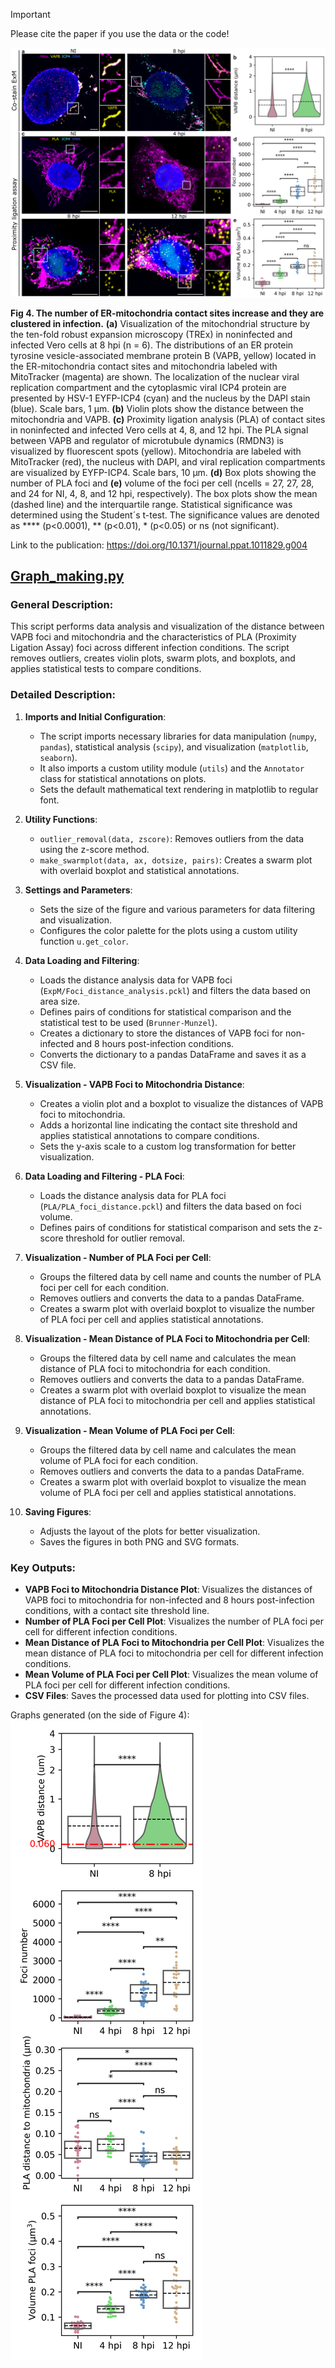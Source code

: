 > [!IMPORTANT]
> Please cite the paper if you use the data or the code!

![Image here](https://github.com/leclercsimon74/2024_mito-HSV_paper/blob/main/Figure%204/Figure4_LD.png)

**Fig 4. The number of ER-mitochondria contact sites increase and they are clustered in infection.**
**(a)** Visualization of the mitochondrial structure by the ten-fold robust expansion microscopy (TREx) in noninfected and infected Vero cells at 8 hpi (n = 6). The distributions of an ER protein tyrosine vesicle-associated membrane protein B (VAPB, yellow) located in the ER-mitochondria contact sites and mitochondria labeled with MitoTracker (magenta) are shown. The localization of the nuclear viral replication compartment and the cytoplasmic viral ICP4 protein are presented by HSV-1 EYFP-ICP4 (cyan) and the nucleus by the DAPI stain (blue). Scale bars, 1 μm. **(b)** Violin plots show the distance between the mitochondria and VAPB. **(c)** Proximity ligation analysis (PLA) of contact sites in noninfected and infected Vero cells at 4, 8, and 12 hpi. The PLA signal between VAPB and regulator of microtubule dynamics (RMDN3) is visualized by fluorescent spots (yellow). Mitochondria are labeled with MitoTracker (red), the nucleus with DAPI, and viral replication compartments are visualized by EYFP-ICP4. Scale bars, 10 μm. **(d)** Box plots showing the number of PLA foci and **(e)** volume of the foci per cell (ncells = 27, 27, 28, and 24 for NI, 4, 8, and 12 hpi, respectively). The box plots show the mean (dashed line) and the interquartile range. Statistical significance was determined using the Student´s t-test. The significance values are denoted as **** (p<0.0001), ** (p<0.01), * (p<0.05) or ns (not significant).

Link to the publication: https://doi.org/10.1371/journal.ppat.1011829.g004

## [Graph_making.py](https://github.com/leclercsimon74/2024_mito-HSV_paper/blob/main/Figure%204/Graph_making.py)
### General Description:
This script performs data analysis and visualization of the distance between VAPB foci and mitochondria and the characteristics of PLA (Proximity Ligation Assay) foci across different infection conditions. The script removes outliers, creates violin plots, swarm plots, and boxplots, and applies statistical tests to compare conditions.

### Detailed Description:

1. **Imports and Initial Configuration**:
   - The script imports necessary libraries for data manipulation (`numpy`, `pandas`), statistical analysis (`scipy`), and visualization (`matplotlib`, `seaborn`).
   - It also imports a custom utility module (`utils`) and the `Annotator` class for statistical annotations on plots.
   - Sets the default mathematical text rendering in matplotlib to regular font.

2. **Utility Functions**:
   - `outlier_removal(data, zscore)`: Removes outliers from the data using the z-score method.
   - `make_swarmplot(data, ax, dotsize, pairs)`: Creates a swarm plot with overlaid boxplot and statistical annotations.

3. **Settings and Parameters**:
   - Sets the size of the figure and various parameters for data filtering and visualization.
   - Configures the color palette for the plots using a custom utility function `u.get_color`.

4. **Data Loading and Filtering**:
   - Loads the distance analysis data for VAPB foci (`ExpM/Foci_distance_analysis.pckl`) and filters the data based on area size.
   - Defines pairs of conditions for statistical comparison and the statistical test to be used (`Brunner-Munzel`).
   - Creates a dictionary to store the distances of VAPB foci for non-infected and 8 hours post-infection conditions.
   - Converts the dictionary to a pandas DataFrame and saves it as a CSV file.

5. **Visualization - VAPB Foci to Mitochondria Distance**:
   - Creates a violin plot and a boxplot to visualize the distances of VAPB foci to mitochondria.
   - Adds a horizontal line indicating the contact site threshold and applies statistical annotations to compare conditions.
   - Sets the y-axis scale to a custom log transformation for better visualization.

6. **Data Loading and Filtering - PLA Foci**:
   - Loads the distance analysis data for PLA foci (`PLA/PLA_foci_distance.pckl`) and filters the data based on foci volume.
   - Defines pairs of conditions for statistical comparison and sets the z-score threshold for outlier removal.

7. **Visualization - Number of PLA Foci per Cell**:
   - Groups the filtered data by cell name and counts the number of PLA foci per cell for each condition.
   - Removes outliers and converts the data to a pandas DataFrame.
   - Creates a swarm plot with overlaid boxplot to visualize the number of PLA foci per cell and applies statistical annotations.

8. **Visualization - Mean Distance of PLA Foci to Mitochondria per Cell**:
   - Groups the filtered data by cell name and calculates the mean distance of PLA foci to mitochondria for each condition.
   - Removes outliers and converts the data to a pandas DataFrame.
   - Creates a swarm plot with overlaid boxplot to visualize the mean distance of PLA foci to mitochondria per cell and applies statistical annotations.

9. **Visualization - Mean Volume of PLA Foci per Cell**:
   - Groups the filtered data by cell name and calculates the mean volume of PLA foci for each condition.
   - Removes outliers and converts the data to a pandas DataFrame.
   - Creates a swarm plot with overlaid boxplot to visualize the mean volume of PLA foci per cell and applies statistical annotations.

10. **Saving Figures**:
    - Adjusts the layout of the plots for better visualization.
    - Saves the figures in both PNG and SVG formats.


### Key Outputs:
- **VAPB Foci to Mitochondria Distance Plot**: Visualizes the distances of VAPB foci to mitochondria for non-infected and 8 hours post-infection conditions, with a contact site threshold line.
- **Number of PLA Foci per Cell Plot**: Visualizes the number of PLA foci per cell for different infection conditions.
- **Mean Distance of PLA Foci to Mitochondria per Cell Plot**: Visualizes the mean distance of PLA foci to mitochondria per cell for different infection conditions.
- **Mean Volume of PLA Foci per Cell Plot**: Visualizes the mean volume of PLA foci per cell for different infection conditions.
- **CSV Files**: Saves the processed data used for plotting into CSV files.

Graphs generated (on the side of Figure 4):
![Graphs](https://github.com/leclercsimon74/2024_mito-HSV_paper/blob/main/Figure%204/Figure-graph.png)
